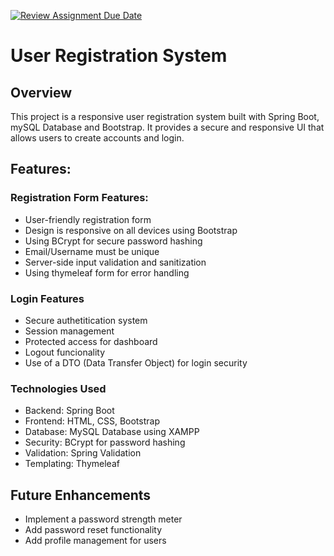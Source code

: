 [![Review Assignment Due Date](https://classroom.github.com/assets/deadline-readme-button-22041afd0340ce965d47ae6ef1cefeee28c7c493a6346c4f15d667ab976d596c.svg)](https://classroom.github.com/a/mwszR8OO)

# User Registration System

## Overview

This project is a responsive user registration system built with Spring Boot, mySQL Database and Bootstrap. It provides a secure and responsive UI that allows users to create accounts and login.


## Features:

### Registration Form Features:
- User-friendly registration form
- Design is responsive on all devices using Bootstrap
- Using BCrypt for secure password hashing
- Email/Username must be unique
- Server-side input validation and sanitization
- Using thymeleaf form for error handling

### Login Features
- Secure authetitication system
- Session management
- Protected access for dashboard
- Logout funcionality
- Use of a DTO (Data Transfer Object) for login security

### Technologies Used

- Backend: Spring Boot
- Frontend: HTML, CSS, Bootstrap
- Database: MySQL Database using XAMPP
- Security: BCrypt for password hashing
- Validation: Spring Validation
- Templating: Thymeleaf



## Future Enhancements
- Implement a password strength meter
- Add password reset functionality
- Add profile management for users
  


  
